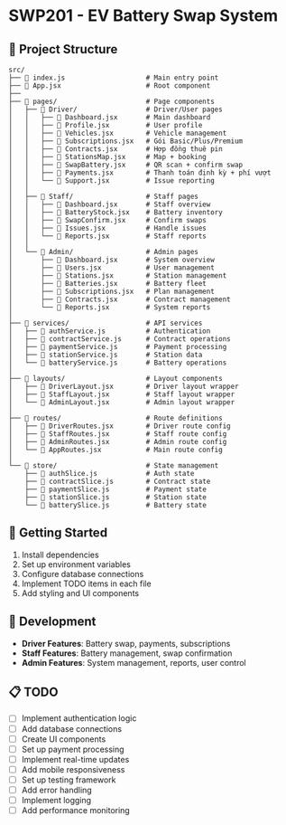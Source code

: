 # SWP201 - EV Battery Swap System

## 📁 Project Structure

```
src/
├── 📄 index.js                    # Main entry point
├── 📄 App.jsx                     # Root component
├── 
├── 📁 pages/                      # Page components
│   ├── 📁 Driver/                 # Driver/User pages
│   │   ├── 📄 Dashboard.jsx       # Main dashboard
│   │   ├── 📄 Profile.jsx         # User profile
│   │   ├── 📄 Vehicles.jsx        # Vehicle management
│   │   ├── 📄 Subscriptions.jsx   # Gói Basic/Plus/Premium
│   │   ├── 📄 Contracts.jsx       # Hợp đồng thuê pin
│   │   ├── 📄 StationsMap.jsx     # Map + booking
│   │   ├── 📄 SwapBattery.jsx     # QR scan + confirm swap
│   │   ├── 📄 Payments.jsx        # Thanh toán định kỳ + phí vượt
│   │   └── 📄 Support.jsx         # Issue reporting
│   │
│   ├── 📁 Staff/                  # Staff pages
│   │   ├── 📄 Dashboard.jsx       # Staff overview
│   │   ├── 📄 BatteryStock.jsx    # Battery inventory
│   │   ├── 📄 SwapConfirm.jsx     # Confirm swaps
│   │   ├── 📄 Issues.jsx          # Handle issues
│   │   └── 📄 Reports.jsx         # Staff reports
│   │
│   └── 📁 Admin/                  # Admin pages
│       ├── 📄 Dashboard.jsx       # System overview
│       ├── 📄 Users.jsx           # User management
│       ├── 📄 Stations.jsx        # Station management
│       ├── 📄 Batteries.jsx       # Battery fleet
│       ├── 📄 Subscriptions.jsx   # Plan management
│       ├── 📄 Contracts.jsx       # Contract management
│       └── 📄 Reports.jsx         # System reports
│
├── 📁 services/                   # API services
│   ├── 📄 authService.js          # Authentication
│   ├── 📄 contractService.js      # Contract operations
│   ├── 📄 paymentService.js       # Payment processing
│   ├── 📄 stationService.js       # Station data
│   └── 📄 batteryService.js       # Battery operations
│
├── 📁 layouts/                    # Layout components
│   ├── 📄 DriverLayout.jsx        # Driver layout wrapper
│   ├── 📄 StaffLayout.jsx         # Staff layout wrapper
│   └── 📄 AdminLayout.jsx         # Admin layout wrapper
│
├── 📁 routes/                     # Route definitions
│   ├── 📄 DriverRoutes.jsx        # Driver route config
│   ├── 📄 StaffRoutes.jsx         # Staff route config
│   ├── 📄 AdminRoutes.jsx         # Admin route config
│   └── 📄 AppRoutes.jsx           # Main route config
│
└── 📁 store/                      # State management
    ├── 📄 authSlice.js            # Auth state
    ├── 📄 contractSlice.js        # Contract state
    ├── 📄 paymentSlice.js         # Payment state
    ├── 📄 stationSlice.js         # Station state
    └── 📄 batterySlice.js         # Battery state
```

## 🚀 Getting Started

1. Install dependencies
2. Set up environment variables
3. Configure database connections
4. Implement TODO items in each file
5. Add styling and UI components

## 🔧 Development

- **Driver Features**: Battery swap, payments, subscriptions
- **Staff Features**: Battery management, swap confirmation
- **Admin Features**: System management, reports, user control

## 📋 TODO

- [ ] Implement authentication logic
- [ ] Add database connections
- [ ] Create UI components
- [ ] Set up payment processing
- [ ] Implement real-time updates
- [ ] Add mobile responsiveness
- [ ] Set up testing framework
- [ ] Add error handling
- [ ] Implement logging
- [ ] Add performance monitoring